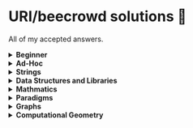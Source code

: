 # URI/beecrowd solutions :balloon:

All of my accepted answers.

<details>
  <summary><b>Beginner</b></summary>

  [[1001](solutions/beginner/1001.c)]
  [[1002](solutions/beginner/1002.c)]
  [[1003](solutions/beginner/1003.c)]
  [[1004](solutions/beginner/1004.c)]
  [[1005](solutions/beginner/1005.c)]
  [[1006](solutions/beginner/1006.c)]
  [[1007](solutions/beginner/1007.c)]
  [[1008](solutions/beginner/1008.c)]
  [[1009](solutions/beginner/1009.c)]
  [[1010](solutions/beginner/1010.c)]
  [[1011](solutions/beginner/1011.c)]
  [[1012](solutions/beginner/1012.c)]
  [[1013](solutions/beginner/1013.c)]
  [[1014](solutions/beginner/1014.c)]
  [[1015](solutions/beginner/1015.c)]
  [[1016](solutions/beginner/1016.c)]
  [[1017](solutions/beginner/1017.c)]
  [[1018](solutions/beginner/1018.c)]
  [[1019](solutions/beginner/1019.c)]
  [[1020](solutions/beginner/1020.c)]
  [[1021](solutions/beginner/1021.c)]
  [[1031](solutions/beginner/1031.c)]
  [[1035](solutions/beginner/1035.c)]
  [[1036](solutions/beginner/1036.c)]
  [[1037](solutions/beginner/1037.c)]
  [[1038](solutions/beginner/1038.c)]
  [[1040](solutions/beginner/1040.c)]
  [[1041](solutions/beginner/1041.c)]
  [[1042](solutions/beginner/1042.c)]
  [[1043](solutions/beginner/1043.c)]
  [[1044](solutions/beginner/1044.c)]
  [[1045](solutions/beginner/1045.c)]
  [[1046](solutions/beginner/1046.c)]
  [[1047](solutions/beginner/1047.c)]
  [[1048](solutions/beginner/1048.c)]
  [[1049](solutions/beginner/1049.c)]
  [[1050](solutions/beginner/1050.c)]
  [[1051](solutions/beginner/1051.c)]
  [[1052](solutions/beginner/1052.c)]
  [[1059](solutions/beginner/1059.c)]
  [[1060](solutions/beginner/1060.c)]
  [[1061](solutions/beginner/1061.c)]
  [[1064](solutions/beginner/1064.c)]
  [[1065](solutions/beginner/1065.c)]
  [[1066](solutions/beginner/1066.c)]
  [[1067](solutions/beginner/1067.c)]
  [[1070](solutions/beginner/1070.c)]
  [[1071](solutions/beginner/1071.c)]
  [[1072](solutions/beginner/1072.c)]
  [[1073](solutions/beginner/1073.c)]
  [[1074](solutions/beginner/1074.c)]
  [[1075](solutions/beginner/1075.c)]
  [[1078](solutions/beginner/1078.c)]
  [[1079](solutions/beginner/1079.c)]
  [[1080](solutions/beginner/1080.c)]
  [[1094](solutions/beginner/1094.c)]
  [[1095](solutions/beginner/1095.c)]
  [[1096](solutions/beginner/1096.c)]
  [[1097](solutions/beginner/1097.c)]
  [[1098](solutions/beginner/1098.c)]
  [[1099](solutions/beginner/1099.c)]
  [[1101](solutions/beginner/1101.c)]
  [[1113](solutions/beginner/1113.c)]
  [[1114](solutions/beginner/1114.c)]
  [[1115](solutions/beginner/1115.c)]
  [[1116](solutions/beginner/1116.c)]
  [[1117](solutions/beginner/1117.c)]
  [[1118](solutions/beginner/1118.c)]
  [[1131](solutions/beginner/1131.c)]
  [[1132](solutions/beginner/1132.c)]
  [[1133](solutions/beginner/1133.c)]
  [[1134](solutions/beginner/1134.c)]
  [[1142](solutions/beginner/1142.c)]
  [[1143](solutions/beginner/1143.c)]
  [[1144](solutions/beginner/1144.c)]
  [[1145](solutions/beginner/1145.c)]
  [[1146](solutions/beginner/1146.c)]
  [[1149](solutions/beginner/1149.c)]
  [[1150](solutions/beginner/1150.c)]
  [[1151](solutions/beginner/1151.c)]
  [[1153](solutions/beginner/1153.c)]
  [[1154](solutions/beginner/1154.c)]
  [[1155](solutions/beginner/1155.c)]
  [[1156](solutions/beginner/1156.c)]
  [[1157](solutions/beginner/1157.c)]
  [[1158](solutions/beginner/1158.c)]
  [[1159](solutions/beginner/1159.c)]
  [[1160](solutions/beginner/1160.c)]
  [[1164](solutions/beginner/1164.c)]
  [[1165](solutions/beginner/1165.c)]
  [[1172](solutions/beginner/1172.c)]
  [[1173](solutions/beginner/1173.c)]
  [[1174](solutions/beginner/1174.c)]
  [[1175](solutions/beginner/1175.c)]
  [[1176](solutions/beginner/1176.c)]
  [[1177](solutions/beginner/1177.c)]
  [[1178](solutions/beginner/1178.c)]
  [[1179](solutions/beginner/1179.c)]
  [[1180](solutions/beginner/1180.c)]
  [[1181](solutions/beginner/1181.c)]
  [[1182](solutions/beginner/1182.c)]
  [[1183](solutions/beginner/1183.c)]
  [[1184](solutions/beginner/1184.c)]
  [[1185](solutions/beginner/1185.c)]
  [[1186](solutions/beginner/1186.c)]
  [[1187](solutions/beginner/1187.c)]
  [[1188](solutions/beginner/1188.c)]
  [[1189](solutions/beginner/1189.c)]
  [[1190](solutions/beginner/1190.c)]
  [[1249](solutions/beginner/1249.c)]
  [[1408](solutions/beginner/1408.cpp)]
  [[1435](solutions/beginner/1435.c)]
  [[1478](solutions/beginner/1478.c)]
  [[1534](solutions/beginner/1534.c)]
  [[1541](solutions/beginner/1541.c)]
  [[1557](solutions/beginner/1557.c)]
  [[1564](solutions/beginner/1564.c)]
  [[1589](solutions/beginner/1589.c)]
  [[1759](solutions/beginner/1759.c)]
  [[1789](solutions/beginner/1789.c)]
  [[1827](solutions/beginner/1827.c)]
  [[1828](solutions/beginner/1828.c)]
  [[1837](solutions/beginner/1837.c)]
  [[1847](solutions/beginner/1847.c)]
  [[1848](solutions/beginner/1848.c)]
  [[1858](solutions/beginner/1858.c)]
  [[1864](solutions/beginner/1864.c)]
  [[1865](solutions/beginner/1865.c)]
  [[1866](solutions/beginner/1866.c)]
  [[1914](solutions/beginner/1914.c)]
  [[1924](solutions/beginner/1924.c)]
  [[1929](solutions/beginner/1929.c)]
  [[1930](solutions/beginner/1930.c)]
  [[1933](solutions/beginner/1933.c)]
  [[1957](solutions/beginner/1957.c)]
  [[1958](solutions/beginner/1958.c)]
  [[1959](solutions/beginner/1959.c)]
  [[1960](solutions/beginner/1960.c)]
  [[1961](solutions/beginner/1961.c)]
  [[1962](solutions/beginner/1962.c)]
  [[1963](solutions/beginner/1963.c)]
  [[1973](solutions/beginner/1973.c)]
  [[1983](solutions/beginner/1983.c)]
  [[1984](solutions/beginner/1984.c)]
  [[1985](solutions/beginner/1985.c)]
  [[2003](solutions/beginner/2003.c)]
  [[2006](solutions/beginner/2006.c)]
  [[2028](solutions/beginner/2028.c)]
  [[2029](solutions/beginner/2029.c)]
  [[2031](solutions/beginner/2031.c)]
  [[2057](solutions/beginner/2057.c)]
  [[2059](solutions/beginner/2059.c)]
  [[2060](solutions/beginner/2060.c)]
  [[2061](solutions/beginner/2061.c)]
  [[2126](solutions/beginner/2126.c)]
  [[2139](solutions/beginner/2139.c)]
  [[2140](solutions/beginner/2140.cpp)]
  [[2143](solutions/beginner/2143.c)]
  [[2146](solutions/beginner/2146.c)]
  [[2147](solutions/beginner/2147.c)]
  [[2152](solutions/beginner/2152.c)]
  [[2159](solutions/beginner/2159.c)]
  [[2160](solutions/beginner/2160.c)]
  [[2161](solutions/beginner/2161.cpp)]
  [[2163](solutions/beginner/2163.c)]
  [[2164](solutions/beginner/2164.c)]
  [[2165](solutions/beginner/2165.c)]
  [[2166](solutions/beginner/2166.cpp)]
  [[2167](solutions/beginner/2167.c)]
  [[2168](solutions/beginner/2168.c)]
  [[2172](solutions/beginner/2172.c)]
  [[2176](solutions/beginner/2176.c)]
  [[2203](solutions/beginner/2203.c)]
  [[2221](solutions/beginner/2221.c)]
  [[2234](solutions/beginner/2234.c)]
  [[2235](solutions/beginner/2235.c)]
  [[2310](solutions/beginner/2310.c)]
  [[2311](solutions/beginner/2311.c)]
  [[2313](solutions/beginner/2313.c)]
  [[2334](solutions/beginner/2334.c)]
  [[2344](solutions/beginner/2344.cpp)]
  [[2483](solutions/beginner/2483.c)]
  [[2486](solutions/beginner/2486.c)]
  [[2502](solutions/beginner/2502.cpp)]
  [[2510](solutions/beginner/2510.c)]
  [[2520](solutions/beginner/2520.cpp)]
  [[2523](solutions/beginner/2523.c)]
  [[2533](solutions/beginner/2533.c)]
  [[2534](solutions/beginner/2534.c)]
  [[2540](solutions/beginner/2540.c)]
  [[2542](solutions/beginner/2542.c)]
  [[2543](solutions/beginner/2543.c)]
  [[2544](solutions/beginner/2544.c)]
  [[2547](solutions/beginner/2547.c)]
  [[2551](solutions/beginner/2551.c)]
  [[2552](solutions/beginner/2552.cpp)]
  [[2554](solutions/beginner/2554.cpp)]
  [[2581](solutions/beginner/2581.cpp)]
  [[2582](solutions/beginner/2582.c)]
  [[2630](solutions/beginner/2630.cpp)]
  [[2670](solutions/beginner/2670.cpp)]
  [[2756](solutions/beginner/2756.cpp)]
  [[2791](solutions/beginner/2791.cpp)]
  [[2936](solutions/beginner/2936.cpp)]
  [[3046](solutions/beginner/3046.cpp)]
  [[3047](solutions/beginner/3047.cpp)]
  [[3053](solutions/beginner/3053.cpp)]
  [[3055](solutions/beginner/3055.cpp)]
  [[3250](solutions/beginner/3250.cpp)]

</details>

<details>
  <summary><b>Ad-Hoc</b></summary>

  [[1026](solutions/ad-hoc/1026.c)]
  [[1030](solutions/ad-hoc/1030.c)]
  [[1031](solutions/ad-hoc/1031.cpp)]
  [[1032](solutions/ad-hoc/1032.c)]
  [[1086](solutions/ad-hoc/1086.cpp)]
  [[1087](solutions/ad-hoc/1087.c)]
  [[1089](solutions/ad-hoc/1089.c)]
  [[1091](solutions/ad-hoc/1091.c)]
  [[1103](solutions/ad-hoc/1103.c)]
  [[1104](solutions/ad-hoc/1104.c)]
  [[1105](solutions/ad-hoc/1105.c)]
  [[1107](solutions/ad-hoc/1107.c)]
  [[1121](solutions/ad-hoc/1121.c)]
  [[1125](solutions/ad-hoc/1125.c)]
  [[1129](solutions/ad-hoc/1129.c)]
  [[1136](solutions/ad-hoc/1136.c)]
  [[1140](solutions/ad-hoc/1140.c)]
  [[1147](solutions/ad-hoc/1147.c)]
  [[1171](solutions/ad-hoc/1171.c)]
  [[1192](solutions/ad-hoc/1192.c)]
  [[1196](solutions/ad-hoc/1196.c)]
  [[1216](solutions/ad-hoc/1216.c)]
  [[1245](solutions/ad-hoc/1245.c)]
  [[1250](solutions/ad-hoc/1250.c)]
  [[1329](solutions/ad-hoc/1329.c)]
  [[1387](solutions/ad-hoc/1387.c)]
  [[1397](solutions/ad-hoc/1397.c)]
  [[1437](solutions/ad-hoc/1437.c)]
  [[1467](solutions/ad-hoc/1467.c)]
  [[1486](solutions/ad-hoc/1486.cpp)]
  [[1542](solutions/ad-hoc/1542.c)]
  [[1546](solutions/ad-hoc/1546.c)]
  [[1547](solutions/ad-hoc/1547.c)]
  [[1553](solutions/ad-hoc/1553.c)]
  [[1943](solutions/ad-hoc/1943.cpp)]
  [[2058](solutions/ad-hoc/2058.cpp)]
  [[2187](solutions/ad-hoc/2187.c)]
  [[2189](solutions/ad-hoc/2189.c)]
  [[2191](solutions/ad-hoc/2191.c)]
  [[2227](solutions/ad-hoc/2227.c)]
  [[2228](solutions/ad-hoc/2228.c)]
  [[2230](solutions/ad-hoc/2230.cpp)]
  [[2231](solutions/ad-hoc/2231.c)]
  [[2247](solutions/ad-hoc/2247.c)]
  [[2248](solutions/ad-hoc/2248.c)]
  [[2250](solutions/ad-hoc/2250.c)]
  [[2251](solutions/ad-hoc/2251.c)]
  [[2288](solutions/ad-hoc/2288.cpp)]
  [[2294](solutions/ad-hoc/2294.cpp)]
  [[2301](solutions/ad-hoc/2301.c)]
  [[2312](solutions/ad-hoc/2312.cpp)]
  [[2317](solutions/ad-hoc/2317.cpp)]
  [[2323](solutions/ad-hoc/2323.c)]
  [[2331](solutions/ad-hoc/2331.cpp)]
  [[2339](solutions/ad-hoc/2339.cpp)]
  [[2341](solutions/ad-hoc/2341.cpp)]
  [[2342](solutions/ad-hoc/2342.cpp)]
  [[2367](solutions/ad-hoc/2367.cpp)]
  [[2374](solutions/ad-hoc/2374.cpp)]
  [[2378](solutions/ad-hoc/2378.cpp)]
  [[2381](solutions/ad-hoc/2381.cpp)]
  [[2388](solutions/ad-hoc/2388.cpp)]
  [[2391](solutions/ad-hoc/2391.cpp)]
  [[2392](solutions/ad-hoc/2392.cpp)]
  [[2393](solutions/ad-hoc/2393.cpp)]
  [[2394](solutions/ad-hoc/2394.cpp)]
  [[2395](solutions/ad-hoc/2395.cpp)]
  [[2396](solutions/ad-hoc/2396.cpp)]
  [[2397](solutions/ad-hoc/2397.cpp)]
  [[2398](solutions/ad-hoc/2398.cpp)]
  [[2399](solutions/ad-hoc/2399.cpp)]
  [[2400](solutions/ad-hoc/2400.cpp)]
  [[2402](solutions/ad-hoc/2402.cpp)]
  [[2405](solutions/ad-hoc/2405.cpp)]
  [[2406](solutions/ad-hoc/2406.cpp)]
  [[2408](solutions/ad-hoc/2408.cpp)]
  [[2413](solutions/ad-hoc/2413.cpp)]
  [[2414](solutions/ad-hoc/2414.cpp)]
  [[2415](solutions/ad-hoc/2415.cpp)]
  [[2416](solutions/ad-hoc/2416.cpp)]
  [[2417](solutions/ad-hoc/2417.cpp)]
  [[2418](solutions/ad-hoc/2418.cpp)]
  [[2423](solutions/ad-hoc/2423.cpp)]
  [[2424](solutions/ad-hoc/2424.cpp)]
  [[2427](solutions/ad-hoc/2427.cpp)]
  [[2434](solutions/ad-hoc/2434.cpp)]
  [[2451](solutions/ad-hoc/2451.cpp)]
  [[2454](solutions/ad-hoc/2454.cpp)]
  [[2455](solutions/ad-hoc/2455.cpp)]
  [[2456](solutions/ad-hoc/2456.cpp)]
  [[2459](solutions/ad-hoc/2459.cpp)]
  [[2463](solutions/ad-hoc/2463.c)]
  [[2465](solutions/ad-hoc/2465.cpp)]
  [[2466](solutions/ad-hoc/2466.cpp)]
  [[2472](solutions/ad-hoc/2472.cpp)]
  [[2473](solutions/ad-hoc/2473.cpp)]
  [[2650](solutions/ad-hoc/2650.cpp)]
  [[2679](solutions/ad-hoc/2679.cpp)]
  [[2682](solutions/ad-hoc/2682.cpp)]
  [[3048](solutions/ad-hoc/3048.cpp)]
  [[3050](solutions/ad-hoc/3050.cpp)]
  [[3052](solutions/ad-hoc/3052.cpp)]
  [[3056](solutions/ad-hoc/3056.cpp)]
  [[3058](solutions/ad-hoc/3058.cpp)]
  [[3059](solutions/ad-hoc/3059.cpp)]
  [[3060](solutions/ad-hoc/3060.cpp)]

</details>

<details>
  <summary><b>Strings</b></summary>

  [[1024](solutions/strings/1024.c)]
  [[1120](solutions/strings/1120.c)]
  [[1168](solutions/strings/1168.c)]
  [[1234](solutions/strings/1234.cpp)]
  [[1235](solutions/strings/1235.c)]
  [[1238](solutions/strings/1238.c)]
  [[1239](solutions/strings/1239.c)]
  [[1241](solutions/strings/1241.c)]
  [[1248](solutions/strings/1248.c)]
  [[1253](solutions/strings/1253.c)]
  [[1255](solutions/strings/1255.c)]
  [[1586](solutions/strings/1586.cpp)]
  [[1846](solutions/strings/1846.cpp)]

</details>

<details>
  <summary><b>Data Structures and Libraries</b></summary>

  [[1022](solutions/ds/1022.c)]
  [[1023](solutions/ds/1023.cpp)]
  [[1025](solutions/ds/1025.c)]
  [[1062](solutions/ds/1062.cpp)]
  [[1063](solutions/ds/1063.cpp)]
  [[1068](solutions/ds/1068.c)]
  [[1069](solutions/ds/1069.cpp)]
  [[1088](solutions/ds/1088.c)]
  [[1110](solutions/ds/1110.c)]
  [[1112](solutions/ds/1112.cpp)]
  [[1119](solutions/ds/1119.cpp)]
  [[1162](solutions/ds/1162.c)]
  [[1211](solutions/ds/1211.cpp)]
  [[1242](solutions/ds/1242.c)]
  [[1244](solutions/ds/1244.cpp)]
  [[1251](solutions/ds/1251.c)]
  [[1252](solutions/ds/1252.c)]
  [[1258](solutions/ds/1258.c)]
  [[1301](solutions/ds/1301.cpp)]
  [[1548](solutions/ds/1548.c)]
  [[1804](solutions/ds/1804.cpp)]
  [[2380](solutions/ds/2380.cpp)]
  [[2531](solutions/ds/2531.cpp)]
  [[2539](solutions/ds/2539.cpp)]
  [[2633](solutions/ds/2633.cpp)]
  [[2916](solutions/ds/2916.cpp)]

</details>

<details>
  <summary><b>Mathmatics</b></summary>

  [[1028](solutions/math/1028.c)]
  [[1093](solutions/math/1093.c)]
  [[1161](solutions/math/1161.c)]
  [[1163](solutions/math/1163.c)]
  [[1169](solutions/math/1169.c)]
  [[1170](solutions/math/1170.c)]
  [[1197](solutions/math/1197.c)]
  [[1198](solutions/math/1198.c)]
  [[1214](solutions/math/1214.c)]
  [[1221](solutions/math/1221.c)]
  [[1240](solutions/math/1240.c)]
  [[1247](solutions/math/1247.c)]
  [[1436](solutions/math/1436.c)]
  [[1554](solutions/math/1554.c)]
  [[1555](solutions/math/1555.c)]
  [[1582](solutions/math/1582.c)]
  [[1585](solutions/math/1585.c)]
  [[1620](solutions/math/1620.c)]
  [[1805](solutions/math/1805.c)]
  [[1921](solutions/math/1921.c)]
  [[2180](solutions/math/2180.c)]
  [[2222](solutions/math/2222.c)]
  [[2497](solutions/math/2497.c)]
  [[2516](solutions/math/2516.c)]
  [[2667](solutions/math/2667.cpp)]
  [[2674](solutions/math/2674.cpp)]
  [[3049](solutions/math/3049.cpp)]

</details>

<details>
  <summary><b>Paradigms</b></summary>

  [[1029](solutions/paradigms/1029.c)]
  [[1166](solutions/paradigms/1166.cpp)]
  [[3051](solutions/paradigms/3051.cpp)]

</details>

<details>
  <summary><b>Graphs</b></summary>

  [[1081](solutions/graph/1081.cpp)]
  [[1082](solutions/graph/1082.cpp)]
  [[1100](solutions/graph/1100.cpp)]
  [[1128](solutions/graph/1128.cpp)]
  [[1148](solutions/graph/1148.cpp)]
  [[1152](solutions/graph/1152.cpp)]
  [[1194](solutions/graph/1194.cpp)]
  [[1195](solutions/graph/1195.c)]
  [[1200](solutions/graph/1200.c)]
  [[1201](solutions/graph/1201.cpp)]
  [[1402](solutions/graph/1402.cpp)]
  [[1552](solutions/graph/1552.cpp)]
  [[1774](solutions/graph/1774.cpp)]
  [[1835](solutions/graph/1835.cpp)]
  [[1907](solutions/graph/1907.cpp)]
  [[1910](solutions/graph/1910.cpp)]
  [[1923](solutions/graph/1923.cpp)]
  [[1925](solutions/graph/1925.cpp)]
  [[2246](solutions/graph/2246.cpp)]
  [[2249](solutions/graph/2249.cpp)]
  [[2300](solutions/graph/2300.cpp)]
  [[2359](solutions/graph/2359.cpp)]
  [[2372](solutions/graph/2372.cpp)]
  [[2404](solutions/graph/2404.cpp)]
  [[2412](solutions/graph/2412.cpp)]
  [[2419](solutions/graph/2419.cpp)]
  [[2440](solutions/graph/2440.cpp)]
  [[3061](solutions/graph/3061.cpp)]

</details>

<details>
  <summary><b>Computational Geometry</b></summary>

  [[1039](solutions/geometry/1039.c)]
  [[1124](solutions/geometry/1124.c)]
  [[1549](solutions/geometry/1549.cpp)]
  [[1875](solutions/geometry/1875.c)]
  [[2158](solutions/geometry/2158.c)]
  [[2518](solutions/geometry/2518.c)]

</details>

